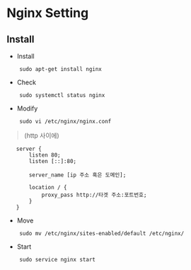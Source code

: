# Nginx Setting

## Install

- Install
```
	sudo apt-get install nginx
```

- Check
```
	sudo systemctl status nginx
```

- Modify
```
 	sudo vi /etc/nginx/nginx.conf
```
 > (http 사이에)
 ```
	server {
		listen 80;
		listen [::]:80;

		server_name [ip 주소 혹은 도메인];

		location / {
			proxy_pass http://타겟 주소:포트번호;
		}
	}
```

- Move
```
	sudo mv /etc/nginx/sites-enabled/default /etc/nginx/
```

- Start
```
	sudo service nginx start
```
